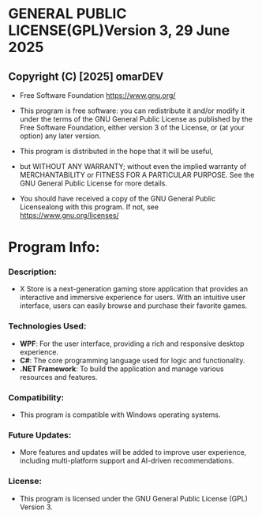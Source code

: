 # GENERAL PUBLIC LICENSE(GPL)Version 3, 29 June 2025

## Copyright (C) [2025] omarDEV
- Free Software Foundation
https://www.gnu.org/
- This program is free software: you can redistribute it and/or modify
it under the terms of the GNU General Public License as published by
the Free Software Foundation, either version 3 of the License, or
(at your option) any later version.

- This program is distributed in the hope that it will be useful,
- but WITHOUT ANY WARRANTY; without even the implied warranty of
MERCHANTABILITY or FITNESS FOR A PARTICULAR PURPOSE. See the
GNU General Public License for more details.

- You should have received a copy of the GNU General Public Licensealong with this program. If not, see https://www.gnu.org/licenses/
# Program Info:
### Description:
- X Store is a next-generation gaming store application that provides an interactive and immersive experience for users. With an intuitive user interface, users can easily browse and purchase their favorite games.
### Technologies Used:
- **WPF**: For the user interface, providing a rich and responsive desktop experience.
- **C#**: The core programming language used for logic and functionality.
- **.NET Framework**: To build the application and manage various resources and features.

### Compatibility:
- This program is compatible with Windows operating systems.

### Future Updates:
- More features and updates will be added to improve user experience, including multi-platform support and AI-driven recommendations.

### License:
- This program is licensed under the GNU General Public License (GPL) Version 3.